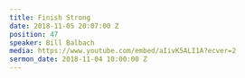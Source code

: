 ```yaml
---
title: Finish Strong
date: 2018-11-05 20:07:00 Z
position: 47
speaker: Bill Balbach
media: https://www.youtube.com/embed/aIivK5ALI1A?ecver=2
sermon_date: 2018-11-04 10:00:00 Z
---
```


